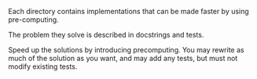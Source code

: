 Each directory contains implementations that can be made faster by using pre-computing.

The problem they solve is described in docstrings and tests.

Speed up the solutions by introducing precomputing. You may rewrite as much of the solution as you want, and may add any tests, but must not modify existing tests.

